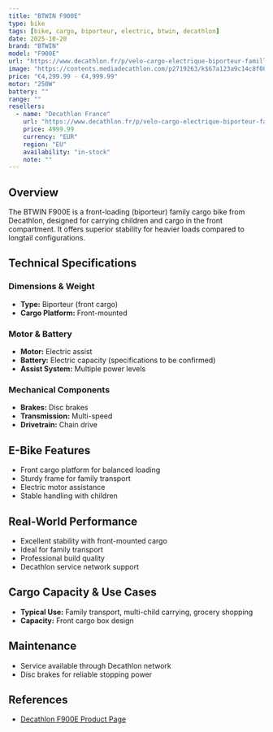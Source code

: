 ```yaml
---
title: "BTWIN F900E"
type: bike
tags: [bike, cargo, biporteur, electric, btwin, decathlon]
date: 2025-10-20
brand: "BTWIN"
model: "F900E"
url: "https://www.decathlon.fr/p/velo-cargo-electrique-biporteur-famille-f900e-taupe/_/R-p-329211"
image: "https://contents.mediadecathlon.com/p2719263/k$67a123a9c14c8f08c8e8d72b6fda307c/sq/velo-cargo-electrique-biporteur-famille-f900e-jaune.jpg?format=auto&f=1200x1200"
price: "€4,299.99 - €4,999.99"
motor: "250W"
battery: ""
range: ""
resellers:
  - name: "Decathlon France"
    url: "https://www.decathlon.fr/p/velo-cargo-electrique-biporteur-famille-f900e-jaune/_/R-p-329211"
    price: 4999.99
    currency: "EUR"
    region: "EU"
    availability: "in-stock"
    note: ""
---
```


## Overview

The BTWIN F900E is a front-loading (biporteur) family cargo bike from Decathlon, designed for carrying children and cargo in the front compartment. It offers superior stability for heavier loads compared to longtail configurations.

## Technical Specifications

### Dimensions & Weight

- **Type:** Biporteur (front cargo)
- **Cargo Platform:** Front-mounted

### Motor & Battery

- **Motor:** Electric assist
- **Battery:** Electric capacity (specifications to be confirmed)
- **Assist System:** Multiple power levels

### Mechanical Components

- **Brakes:** Disc brakes
- **Transmission:** Multi-speed
- **Drivetrain:** Chain drive

## E-Bike Features

- Front cargo platform for balanced loading
- Sturdy frame for family transport
- Electric motor assistance
- Stable handling with children

## Real-World Performance

- Excellent stability with front-mounted cargo
- Ideal for family transport
- Professional build quality
- Decathlon service network support

## Cargo Capacity & Use Cases

- **Typical Use:** Family transport, multi-child carrying, grocery shopping
- **Capacity:** Front cargo box design

## Maintenance

- Service available through Decathlon network
- Disc brakes for reliable stopping power

## References

- [Decathlon F900E Product Page](https://www.decathlon.fr/p/velo-cargo-electrique-biporteur-famille-f900e/)
